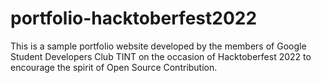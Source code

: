 # portfolio-hacktoberfest2022
This is a sample portfolio website developed by the members of Google Student Developers Club TINT on the occasion of Hacktoberfest 2022 to encourage the spirit of Open Source Contribution.
